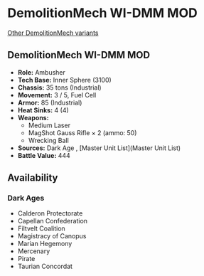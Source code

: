 # DemolitionMech WI-DMM MOD 

[Other DemolitionMech variants](../demolitionmech.md) 

## DemolitionMech WI-DMM MOD 

- **Role:** Ambusher 
- **Tech Base:** Inner Sphere (3100) 
- **Chassis:** 35 tons (Industrial) 
- **Movement:** 3 / 5, Fuel Cell 
- **Armor:** 85 (Industrial) 
- **Heat Sinks:** 4 (4) 
- **Weapons:** 
  - Medium Laser 
  - MagShot Gauss Rifle × 2 (ammo: 50) 
  - Wrecking Ball 
- **Sources:** Dark Age , [Master Unit List](Master Unit List) 
- **Battle Value:** 444 

## Availability 

### Dark Ages 

- Calderon Protectorate 
- Capellan Confederation 
- Filtvelt Coalition 
- Magistracy of Canopus 
- Marian Hegemony 
- Mercenary 
- Pirate 
- Taurian Concordat 

